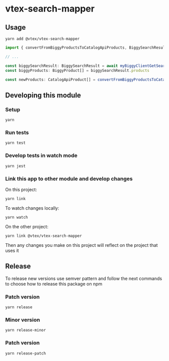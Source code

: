 # vtex-search-mapper

## Usage

```
yarn add @vtex/vtex-search-mapper
```

```ts
import { convertFromBiggyProductsToCatalogApiProducts, BiggySearchResult, BiggyProduct, CatalogApiProduct } from '@vtex/vtex-search-mapper'

// ...

const biggySearchResult: BiggySearchResult = await myBiggyClientGetSearchResults(params)
const biggyProducts: BiggyProduct[] = biggySearchResult.products

const newProducts: CatalogApiProduct[] = convertFromBiggyProductsToCatalogApiProducts(biggyProducts)
```

## Developing this module

### Setup

```
yarn
```

### Run tests

```
yarn test
```

### Develop tests in watch mode

```
yarn jest
```

### Link this app to other module and develop changes

On this project:

```
yarn link
```

To watch changes locally:

```
yarn watch
```

On the other project:

```
yarn link @vtex/vtex-search-mapper
```

Then any changes you make on this project will reflect on the project that uses it

## Release

To release new versions use semver pattern and follow the next commands to choose how to release this package on npm

### Patch version

```
yarn release
```

### Minor version

```
yarn release-minor
```

### Patch version

```
yarn release-patch
```